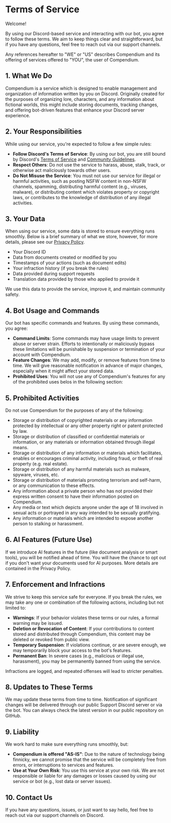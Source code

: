 # Terms of Service

Welcome!

By using our Discord-based service and interacting with our bot, you agree to follow these terms. We aim to keep things clear and straightforward, but if you have any questions, feel free to reach out via our support channels.

Any references hereafter to "WE" or "US" describes Compendium and its offering of services offered to "YOU", the user of Compendium.

## 1. What We Do

Compendium is a service which is designed to enable management and organization of information written by you on Discord. Originally created for the purposes of organizing lore, characters, and any information about fictional worlds, this might include storing documents, tracking changes, and offering bot-driven features that enhance your Discord server experience.

## 2. Your Responsibilities

While using our service, you're expected to follow a few simple rules:

- **Follow Discord's Terms of Service**: By using our bot, you are still bound by Discord's [Terms of Service](https://discord.com/terms) and [Community Guidelines](https://discord.com/guidelines).
- **Respect Others**: Do not use the service to harass, abuse, stalk, track, or otherwise act maliciously towards other users.
- **Do Not Misuse the Service**: You must not use our service for illegal or harmful activities, such as posting NSFW content in non-NSFW channels, spamming, distributing harmful content (e.g., viruses, malware), or distributing content which violates property or copyright laws, or contributes to the knowledge of distribution of any illegal activities.

## 3. Your Data

When using our service, some data is stored to ensure everything runs smoothly. Below is a brief summary of what we store, however, for more details, please see our [Privacy Policy](https://github.com/Compendium-Discord-Bot/Legal-Stuff-We-Are-Required-To-Share/blob/main/PRIVACY-POLICY.md).

- Your Discord ID
- Data from documents created or modified by you
- Timestamps of your actions (such as document edits)
- Your infraction history (if you break the rules)
- Data provided during support requests
- Translation data provided by those who applied to provide it

We use this data to provide the service, improve it, and maintain community safety.

## 4. Bot Usage and Commands

Our bot has specific commands and features. By using these commands, you agree:

- **Command Limits**: Some commands may have usage limits to prevent abuse or server strain. Efforts to intentionally or maliciously bypass these limitations will be punishable by suspension or termination of your account with Compendium.
- **Feature Changes**: We may add, modify, or remove features from time to time. We will give reasonable notification in advance of major changes, especially when it might affect your stored data.
- **Prohibited Uses**: You will not use any of Compendium's features for any of the prohibited uses belos in the following section:

## 5. Prohibited Activities

Do not use Compendium for the purposes of any of the following:

* Storage or distribution of copyrighted materials or any information protected by intellectual or any other property right or patent protected by law.
* Storage or distribution of classified or confidential materials or information, or any materials or information obtained through illegal means.
* Storage or distribution of any information or materials which facilitates, enables or encourages criminal activity, including fraud, or theft of real property (e.g. real estate).
* Storage or distribution of any harmful materials such as malware, spyware, viruses, etc.
* Storage or distribution of materials promoting terrorism and self-harm, or any communication to these effects.
* Any information about a private person who has not provided their express written consent to have their information posted on Compendium.
* Any media or text which depicts anyone under the age of 18 involved in sexual acts or portrayed in any way intended to be sexually gratifying.
* Any information or materials which are intended to expose another person to stalking or harassment.

## 6. AI Features (Future Use)

If we introduce AI features in the future (like document analysis or smart tools), you will be notified ahead of time. You will have the chance to opt out if you don't want your documents used for AI purposes. More details are contained in the Privacy Policy.

## 7. Enforcement and Infractions

We strive to keep this service safe for everyone. If you break the rules, we may take any one or combination of the following actions, including but not limited to:

- **Warnings**: If your behavior violates these terms or our rules, a formal warning may be issued.
- **Deletion or Revocation of Content**: If your contributions to content stored and distributed through Compendium, this content may be deleted or revoked from public view.
- **Temporary Suspension**: If violations continue, or are severe enough, we may temporarily block your access to the bot's features.
- **Permanent Ban**: In severe cases (e.g., malicious or illegal use, harassment), you may be permanently banned from using the service.

Infractions are logged, and repeated offenses will lead to stricter penalties.

## 8. Updates to These Terms

We may update these terms from time to time. Notification of significant changes will be delivered through our public Support Discord server or via the bot. You can always check the latest version in our public repository on GitHub.

## 9. Liability

We work hard to make sure everything runs smoothly, but:

- **Compendium is offered "AS-IS"**: Due to the nature of technology being finnicky, we cannot promise that the service will be completely free from errors, or interruptions to services and features.
- **Use at Your Own Risk**: You use this service at your own risk. We are not responsible or liable for any damages or losses caused by using our service or bot (e.g., lost data or server issues).

## 10. Contact Us

If you have any questions, issues, or just want to say hello, feel free to reach out via our support channels on Discord.
